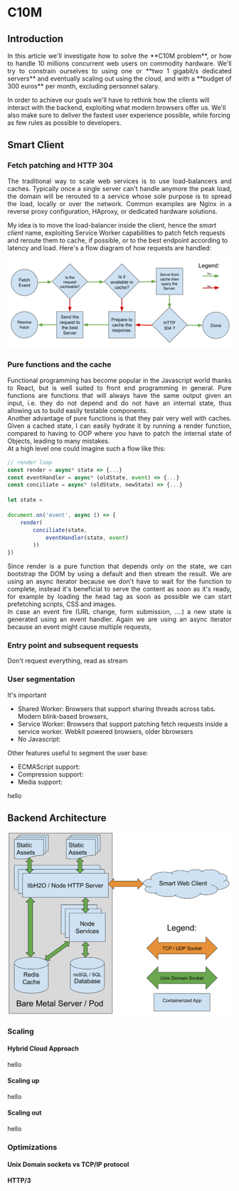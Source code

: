# C10M
## Introduction
<p align="justify">
In this article we'll investigate how to solve the **C10M problem**, or how to handle 10 millions concurrent web users on commodity hardware. We'll try to constrain ourselves to using one or **two 1 gigabit/s dedicated servers** and eventually scaling out using the cloud, and with a **budget of 300 euros** per month, excluding personnel salary.

In order to achieve our goals we'll have to rethink how the clients will interact with the backend, exploiting what modern browsers offer us. We'll also make sure to deliver the fastest user experience possible, while forcing as few rules as possible to developers.
</p>

## Smart Client
### Fetch patching and HTTP 304
<p align="justify">
The traditional way to scale web services is to use load-balancers and caches. Typically once a single server can't handle anymore the peak load, the domain will be rerouted to a service whose sole purpose is to spread the load, locally or over the network. Common examples are Nginx in a reverse proxy configuration, HAproxy, or dedicated hardware solutions.  

My idea is to move the load-balancer inside the client, hence the *smart client* name, exploiting Service Worker capabilities to patch fetch requests and reroute them to cache, if possible, or to the best endpoint according to latency and load. Here's a flow diagram of how requests are handled:  
 
![Flow diagram of a fetch event](https://raw.githubusercontent.com/alberto-esposito/C10M/master/assets/fetch_flow.svg)
</p> 

### Pure functions and the cache
<p align="justify">
Functional programming has become popular in the Javascript world thanks to React, but is well suited to front end programming in general. Pure functions are functions that will always have the same output given an input, i.e. they do not depend and do not have an internal state, thus allowing us to build easily testable components.  <br> 
Another advantage of pure functions is that they pair very well with caches. Given a cached state, I can easily hydrate it by running a render function, compared to having to OOP where you have to patch the internal state of Objects, leading to many mistakes. <br>
At a high level one could imagine such a flow like this: 
</p>

```js
// render loop
const render = async* state => {...}
const eventHandler = async* (oldState, event) => {...}
const conciliate = async* (oldState, newState) => {...}

let state =

document.on('event', async () => {
	render(
		conciliate(state, 
			eventHandler(state, event)
		))
})
```
<p align="justify">
Since render is a pure function that depends only on the state, we can bootstrap the DOM by using a default and then stream the result. We are using an async iterator because we don't have to wait for the function to complete, instead it's beneficial to serve the content as soon as it's ready, for example by loading the head tag as soon as possible we can start prefetching scripts, CSS and images. <br>
In case an event fire (URL change, form submission, ....) a new state is generated using an event handler. Again we are using an async iterator because an event might cause multiple requests, 

</p>

### Entry point and subsequent requests

Don't request everything, read as stream

### User segmentation

It's important 

 - Shared Worker:  Browsers that support sharing threads across tabs. Modern blink-based browsers, 
 - Service Worker: Browsers that support patching fetch requests inside a service worker.  Webkit powered browsers, older bbrowsers 
 - No Javascript:
 
 Other features useful to segment the user base:
 
 - ECMAScript support:
 - Compression support:
 - Media support:

hello

## Backend Architecture
![Server Layout](https://raw.githubusercontent.com/alberto-esposito/C10M/master/assets/server.svg)
### Scaling
#### Hybrid Cloud Approach
hello
#### Scaling up
hello
#### Scaling out
hello
### Optimizations
#### Unix Domain sockets vs TCP/IP protocol
#### HTTP/3
<!--stackedit_data:
eyJoaXN0b3J5IjpbLTExMTQwNDE3NzQsNTczMzU2Njc3LDE0Nj
ExOTgzMjIsMTMxMDk5NTEzOCw1OTQwMzk5MjQsMTQ5ODkyMTY5
MCwtODQwNzk1Mjg3LDE2MjA3MTE0NzUsLTExODc0MTE2MDEsLT
MzOTgzNTMyNSwtMjExMDk3MDIxLDkxNzA5ODEyMywtNjEyMTI1
OTUsLTIxMTg1NjM2MTgsLTEyODU5MDYwMTAsLTYzODIxNjkyNS
wtMjAyMzEzNTIyLC0xMDc0NjU4MzU5LC00MzA3MTAwMDYsNTk2
OTI0MzZdfQ==
-->